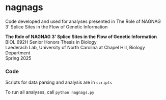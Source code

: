 # nagnags
Code developed and used for analyses presented in The Role of NAGNAG 3' Splice Sites in the Flow of Genetic Information

**The Role of NAGNAG 3' Splice Sites in the Flow of Genetic Information** \
BIOL 692H Senior Honors Thesis in Biology \
Laederach Lab, University of North Carolina at Chapel Hill, Biology Department \
Spring 2025

### Code

Scripts for data parsing and analysis are in `scripts`

To run all analyses, call `python nagnags.py`
